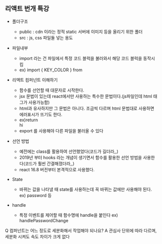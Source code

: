 ## 리액트 번개 특강
- 폴더구조
  - public : cdn 이라는 정적 static 서버에 이미지 등을 올리기 위한 폴더
  - src : js, css 파일둘 넣는 용도

- 파일내부
  - import 라는 건 파일에서 특정 코드 블럭을 불러와서 해당 코드 블럭을 동작시킴
  - ex) import { KEY_COLOR } from

- 리액트 컴퍼넌트 이해하기
  - 함수를 선언할 때 대문자로 시작한다.
  - jsx 문법이 있는데 react에서만 사용하는 특수한 문법이다.(js파일인데 html 태그가 사용가능함)
  - html과 유사하지만 그 문법은 아니다. 조금씩 다르며 html 문법대로 사용하면 에러표시가 뜨기도 한다.
  - ex)return <div className=“hello”>hi</div> 
  - export 를 사용해야 다른 파일을 불러올 수 있다

- 선언 방법
  - 예전에는 class를 활용하여 선언했었다(코드가 길더라,,)
  - 2019년 부터 hooks 라는 개념이 생기면서 함수를 활용한 선언 방법을 사용한다(코드가 훨씬 간결해졌더라,,)
  - react 16.8 버전부터 본격적으로 사용했다.

- State
  - 바뀌는 값을 나타낼 때 state를 사용하는데 꼭 바뀌는 값에만 사용해야 된다. ex) password 등

- handle
  - 특정 이벤트를 제어할 때 함수명에 handle을 붙인다 ex) handlePasswordChange

Q 컴퍼넌트는 어느 정도로 세분화해서 작업해야 되나요?
A 관심사 단위에 따라 다르며, 세분화 시켜도 속도 차이가 크게 없다
